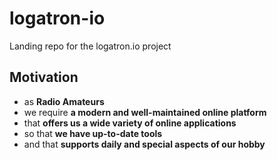 # logatron-io
Landing repo for the logatron.io project

## Motivation
- as **Radio Amateurs**
- we require **a modern and well-maintained online platform**
- that **offers us a wide variety of online applications**
- so that **we have up-to-date tools**
- and that **supports daily and special aspects of our hobby**
